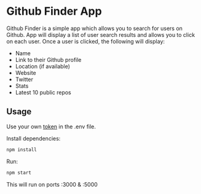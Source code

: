 # Github Finder App

Github Finder is a simple app which allows you to search for users on Github. App will display a list of user search results and allows you to click on each user. Once a user is clicked, the following will display:
* Name
* Link to their Github profile
* Location (if available)
* Website
* Twitter
* Stats
* Latest 10 public repos 


## Usage

Use your own [token](https://docs.github.com/en/authentication/keeping-your-account-and-data-secure/creating-a-personal-access-token) in the .env file.

Install dependencies:

```bash
npm install
```

Run:

```bash
npm start
```

This will run on ports :3000 & :5000
